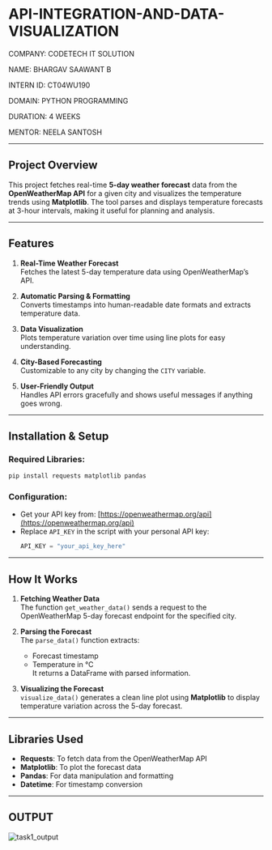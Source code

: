 # API-INTEGRATION-AND-DATA-VISUALIZATION
COMPANY: CODETECH IT SOLUTION

NAME: BHARGAV SAAWANT B

INTERN ID: CT04WU190

DOMAIN: PYTHON PROGRAMMING

DURATION: 4 WEEKS

MENTOR: NEELA SANTOSH

---

## Project Overview  
This project fetches real-time **5-day weather forecast** data from the **OpenWeatherMap API** for a given city and visualizes the temperature trends using **Matplotlib**. The tool parses and displays temperature forecasts at 3-hour intervals, making it useful for planning and analysis.

---

## Features

1. **Real-Time Weather Forecast**  
   Fetches the latest 5-day temperature data using OpenWeatherMap’s API.

2. **Automatic Parsing & Formatting**  
   Converts timestamps into human-readable date formats and extracts temperature data.

3. **Data Visualization**  
   Plots temperature variation over time using line plots for easy understanding.

4. **City-Based Forecasting**  
   Customizable to any city by changing the `CITY` variable.

5. **User-Friendly Output**  
   Handles API errors gracefully and shows useful messages if anything goes wrong.

---

## Installation & Setup

### Required Libraries:
```bash
pip install requests matplotlib pandas
```

### Configuration:
- Get your API key from: [https://openweathermap.org/api](https://openweathermap.org/api)
- Replace `API_KEY` in the script with your personal API key:
  ```python
  API_KEY = "your_api_key_here"
  ```

---

## How It Works

1. **Fetching Weather Data**  
   The function `get_weather_data()` sends a request to the OpenWeatherMap 5-day forecast endpoint for the specified city.

2. **Parsing the Forecast**  
   The `parse_data()` function extracts:
   - Forecast timestamp
   - Temperature in °C  
   It returns a DataFrame with parsed information.

3. **Visualizing the Forecast**  
   `visualize_data()` generates a clean line plot using **Matplotlib** to display temperature variation across the 5-day forecast.

---

## Libraries Used

- **Requests**: To fetch data from the OpenWeatherMap API  
- **Matplotlib**: To plot the forecast data  
- **Pandas**: For data manipulation and formatting  
- **Datetime**: For timestamp conversion

---
## OUTPUT
![task1_output](https://github.com/user-attachments/assets/a504a73d-5b19-40d0-a066-7e239714eed8)

